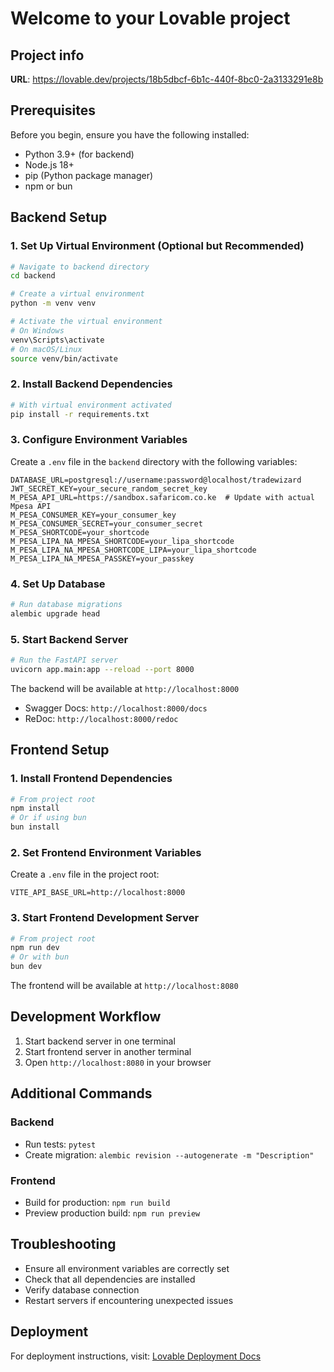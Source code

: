 
# Welcome to your Lovable project

## Project info

**URL**: https://lovable.dev/projects/18b5dbcf-6b1c-440f-8bc0-2a3133291e8b

## Prerequisites

Before you begin, ensure you have the following installed:
- Python 3.9+ (for backend)
- Node.js 18+ 
- pip (Python package manager)
- npm or bun

## Backend Setup

### 1. Set Up Virtual Environment (Optional but Recommended)
```bash
# Navigate to backend directory
cd backend

# Create a virtual environment
python -m venv venv

# Activate the virtual environment
# On Windows
venv\Scripts\activate
# On macOS/Linux
source venv/bin/activate
```

### 2. Install Backend Dependencies
```bash
# With virtual environment activated
pip install -r requirements.txt
```

### 3. Configure Environment Variables
Create a `.env` file in the `backend` directory with the following variables:
```
DATABASE_URL=postgresql://username:password@localhost/tradewizard
JWT_SECRET_KEY=your_secure_random_secret_key
M_PESA_API_URL=https://sandbox.safaricom.co.ke  # Update with actual Mpesa API
M_PESA_CONSUMER_KEY=your_consumer_key
M_PESA_CONSUMER_SECRET=your_consumer_secret
M_PESA_SHORTCODE=your_shortcode
M_PESA_LIPA_NA_MPESA_SHORTCODE=your_lipa_shortcode
M_PESA_LIPA_NA_MPESA_SHORTCODE_LIPA=your_lipa_shortcode
M_PESA_LIPA_NA_MPESA_PASSKEY=your_passkey
```

### 4. Set Up Database
```bash
# Run database migrations
alembic upgrade head
```

### 5. Start Backend Server
```bash
# Run the FastAPI server
uvicorn app.main:app --reload --port 8000
```

The backend will be available at `http://localhost:8000`
- Swagger Docs: `http://localhost:8000/docs`
- ReDoc: `http://localhost:8000/redoc`

## Frontend Setup

### 1. Install Frontend Dependencies
```bash
# From project root
npm install
# Or if using bun
bun install
```

### 2. Set Frontend Environment Variables
Create a `.env` file in the project root:
```
VITE_API_BASE_URL=http://localhost:8000
```

### 3. Start Frontend Development Server
```bash
# From project root
npm run dev
# Or with bun
bun dev
```

The frontend will be available at `http://localhost:8080`

## Development Workflow

1. Start backend server in one terminal
2. Start frontend server in another terminal
3. Open `http://localhost:8080` in your browser

## Additional Commands

### Backend
- Run tests: `pytest`
- Create migration: `alembic revision --autogenerate -m "Description"`

### Frontend
- Build for production: `npm run build`
- Preview production build: `npm run preview`

## Troubleshooting

- Ensure all environment variables are correctly set
- Check that all dependencies are installed
- Verify database connection
- Restart servers if encountering unexpected issues

## Deployment

For deployment instructions, visit: [Lovable Deployment Docs](https://docs.lovable.dev/deployment)
```
